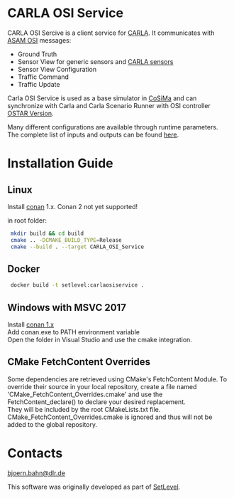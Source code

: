 # CARLA OSI Service

CARLA OSI Sercive is a client service for [CARLA](https://github.com/carla-simulator/carla).
It communicates with [ASAM OSI](https://www.asam.net/standards/detail/osi/) messages:

 - Ground Truth 
 - Sensor View for generic sensors and [CARLA sensors](https://carla.readthedocs.io/en/0.9.13/ref_sensors/)
 - Sensor View Configuration
 - Traffic Command
 - Traffic Update

Carla OSI Service is used as a base simulator in [CoSiMa](https://github.com/DLR-TS/CoSiMa) and can synchronize with Carla and Carla Scenario Runner with OSI controller [OSTAR Version](https://github.com/DLR-TS/scenario_runner/tree/ostar).

Many different configurations are available through runtime parameters.
The complete list of inputs and outputs can be found [here](https://github.com/DLR-TS/Carla-OSI-Service/blob/master/Configuration.md).

# Installation Guide

## Linux

Install [conan](https://conan.io/) 1.x. Conan 2 not yet supported!

in root folder:
```sh
 mkdir build && cd build
 cmake .. -DCMAKE_BUILD_TYPE=Release
 cmake --build . --target CARLA_OSI_Service
```

## Docker

```sh
 docker build -t setlevel:carlaosiservice .
```

## Windows with MSVC 2017

Install [conan 1.x](https://conan.io/) \
Add conan.exe to PATH environment variable \
Open the folder in Visual Studio and use the cmake integration.

## CMake FetchContent Overrides

Some dependencies are retrieved using CMake's FetchContent Module.
To override their source in your local repository, create a file named 'CMake_FetchContent_Overrides.cmake' and use the FetchContent_declare() to declare your desired replacement. \
They will be included by the root CMakeLists.txt file. \
CMake_FetchContent_Overrides.cmake is ignored and thus will not be added to the global repository.

# Contacts

bjoern.bahn@dlr.de

This software was originally developed as part of [SetLevel](https://setlevel.de/).
